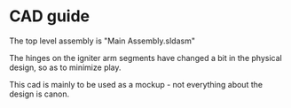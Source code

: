 # CAD guide

The top level assembly is "Main Assembly.sldasm"

The hinges on the igniter arm segments have changed a bit in the physical design, so as to minimize play.

This cad is mainly to be used as a mockup - not everything about the design is canon.

